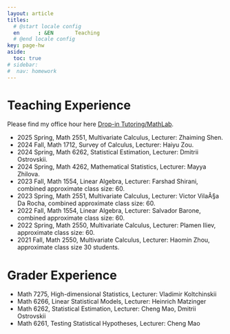 ```yaml
---
layout: article
titles:
  # @start locale config
  en      : &EN       Teaching
  # @end locale config
key: page-hw
aside:
  toc: true
# sidebar: 
#  nav: homework
---
```


# Teaching Experience

Please find my office hour here [Drop-in Tutoring/MathLab](https://tutoring.gatech.edu/drop-in/).

- 2025 Spring, Math 2551, Multivariate Calculus, Lecturer: Zhaiming Shen.
- 2024 Fall, Math 1712, Survey of Calculus, Lecturer: Haiyu Zou.
- 2024 Spring, Math 6262, Statistical Estimation, Lecturer: Dmitrii Ostrovskii.
- 2024 Spring, Math 4262, Mathematical Statistics, Lecturer: Mayya Zhilova.
- 2023 Fall, Math 1554, Linear Algebra, Lecturer: Farshad Shirani, combined approximate class size: 60.
- 2023 Spring, Math 2551, Multivariate Calculus, Lecturer: Victor VilaÃ§a Da Rocha, combined approximate class size: 60.
- 2022 Fall, Math 1554, Linear Algebra, Lecturer: Salvador Barone, combined approximate class size: 60.
- 2022 Spring, Math 2550, Multivariate Calculus, Lecturer: Plamen Iliev, approximate class size: 60.
- 2021 Fall, Math 2550, Multivariate Calculus, Lecturer: Haomin Zhou, approximate class size 30 students.

# Grader Experience

- Math 7275, High-dimensional Statistics, Lecturer: Vladimir Koltchinskii
- Math 6266, Linear Statistical Models, Lecturer: Heinrich Matzinger
- Math 6262, Statistical Estimation, Lecturer: Cheng Mao, Dmitrii Ostrovskii
- Math 6261, Testing Statistical Hypotheses, Lecturer: Cheng Mao